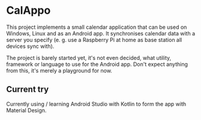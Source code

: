 # CalAppo

This project implements a small calendar application that can be used on Windows, Linux and as an Android app.
It synchronises calendar data with a server you specify (e. g. use a Raspberry Pi at home as base station all devices sync with).


The project is barely started yet, it's not even decided, what utility, framework or language to use for the Android app.
Don't expect anything from this, it's merely a playground for now.


## Current try
Currently using / learning Android Studio with Kotlin to form the app with Material Design.